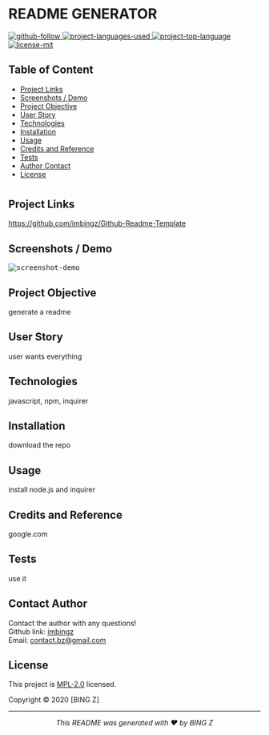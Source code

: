  
  # README GENERATOR

  <p>
  <a href="https://github.com/imbingz" target="_blank">
    <img src="https://img.shields.io/github/followers/imbingz?label=Follow&logoColor=purple&style=social" alt="github-follow">
  </a>
  <a href="https://github.com/imbingz/Github-Readme-Template" target="_blank">
    <img src="https://img.shields.io/github/languages/count/imbingz/Github-Readme-Template?color=important" alt="project-languages-used">
  </a>
 
 <a href="https://github.com/imbingz/Github-Readme-Template" target="_blank">
    <img src="https://img.shields.io/github/languages/top/imbingz/Github-Readme-Template?color=blueviolet" alt="project-top-language">
  </a>
  <a href="https://choosealicense.com/licenses/mpl-2.0/" target="_blank">
    <img alt="license-mit" src="https://img.shields.io/badge/License-MPLv2.0-brightgreen.svg" />
  </a>
</p>

  ## Table of Content
  * [ Project Links ](#Project-Links)
  * [ Screenshots / Demo ](#Screenshots)
  * [ Project Objective ](#Project-Objective)
  * [ User Story ](#User-Story)
  * [ Technologies ](#Technologies)
  * [ Installation ](#Installation)
  * [ Usage ](#Usage)
  * [ Credits and Reference ](#Credits-and-Reference)
  * [ Tests ](#Tests)
  * [ Author Contact](#Author-Contact)
  * [ License ](#License)
  #

  ##  Project Links
  https://github.com/imbingz/Github-Readme-Template

  ## Screenshots / Demo
  <kbd>![screenshot-demo](undefined)</kbd>

  ## Project Objective
  generate a readme
  
  ## User Story
  user wants everything

  ## Technologies 
  javascript, npm, inquirer

  ## Installation
  download the repo

  ## Usage 
  install node.js and inquirer 
  
  ## Credits and Reference
  google.com

  ## Tests
  use it 

  ## Contact Author
  Contact the author with any questions! <br>
  Github link: [imbingz](https://github.com/imbingz)<br>
  Email: contact.bz@gmail.com

  ## License
  This project is [MPL-2.0](https://choosealicense.com/licenses/mpl-2.0/) licensed.<br>

  Copyright © 2020 [BING Z]

 <hr>
 <p align="center"><i>
  This README was generated with ❤️ by BING Z
 </i></p>

